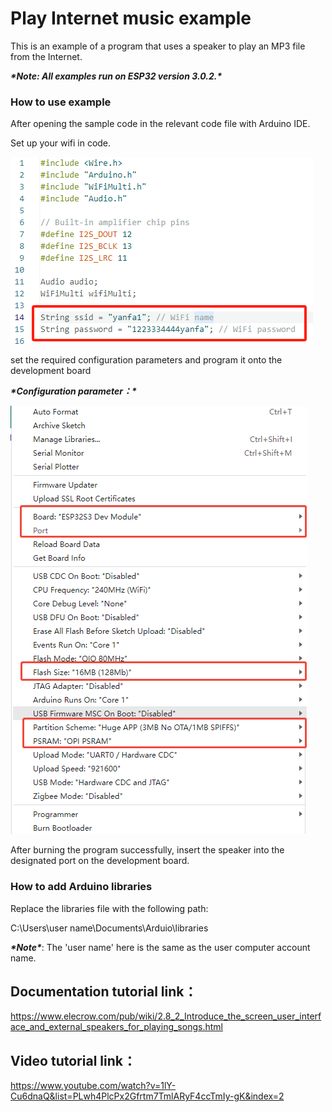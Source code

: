 # **Play Internet music example**



This is an example of a program that uses a speaker to play an MP3 file from the Internet.

 

***\*Note: All examples run on ESP32 version 3.0.2.\****

 

### **How to use example**

After opening the sample code in the relevant code file with Arduino IDE.

Set up your wifi in code.

![image2-1](./image2-1.png)



set the required configuration parameters and program it onto the development board

***\*Configuration parameter：\****

![image2-2](./image2-2.png)



After burning the program successfully, insert the speaker into the designated port on the development board.

### **How to add Arduino libraries**

Replace the libraries file with the following path:

C:\Users\user name\Documents\Arduio\libraries

 

***\*Note\****: The 'user name' here is the same as the user computer account name.

 

## **Documentation tutorial link**：

https://www.elecrow.com/pub/wiki/2.8_2_Introduce_the_screen_user_interface_and_external_speakers_for_playing_songs.html

 

## **Video** **tutorial link**：

https://www.youtube.com/watch?v=1lY-Cu6dnaQ&list=PLwh4PlcPx2Gfrtm7TmlARyF4ccTmIy-gK&index=2

 

